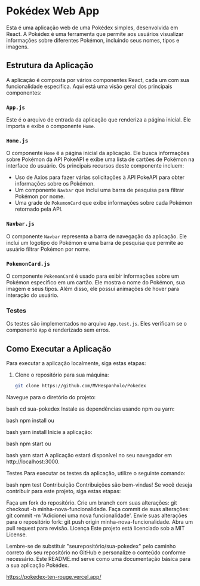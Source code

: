 # Pokédex Web App

Esta é uma aplicação web de uma Pokédex simples, desenvolvida em React. A Pokédex é uma ferramenta que permite aos usuários visualizar informações sobre diferentes Pokémon, incluindo seus nomes, tipos e imagens.

## Estrutura da Aplicação

A aplicação é composta por vários componentes React, cada um com sua funcionalidade específica. Aqui está uma visão geral dos principais componentes:

### `App.js`

Este é o arquivo de entrada da aplicação que renderiza a página inicial. Ele importa e exibe o componente `Home`.

### `Home.js`

O componente `Home` é a página inicial da aplicação. Ele busca informações sobre Pokémon da API PokeAPI e exibe uma lista de cartões de Pokémon na interface do usuário. Os principais recursos deste componente incluem:

- Uso de Axios para fazer várias solicitações à API PokeAPI para obter informações sobre os Pokémon.
- Um componente `Navbar` que inclui uma barra de pesquisa para filtrar Pokémon por nome.
- Uma grade de `PokemonCard` que exibe informações sobre cada Pokémon retornado pela API.

### `Navbar.js`

O componente `Navbar` representa a barra de navegação da aplicação. Ele inclui um logotipo do Pokémon e uma barra de pesquisa que permite ao usuário filtrar Pokémon por nome.

### `PokemonCard.js`

O componente `PokemonCard` é usado para exibir informações sobre um Pokémon específico em um cartão. Ele mostra o nome do Pokémon, sua imagem e seus tipos. Além disso, ele possui animações de hover para interação do usuário.

### Testes

Os testes são implementados no arquivo `App.test.js`. Eles verificam se o componente `App` é renderizado sem erros.

## Como Executar a Aplicação

Para executar a aplicação localmente, siga estas etapas:

1. Clone o repositório para sua máquina:

   ```bash
   git clone https://github.com/MVHespanholo/Pokedex
Navegue para o diretório do projeto:

bash
cd sua-pokedex
Instale as dependências usando npm ou yarn:

bash
npm install
ou

bash
yarn install
Inicie a aplicação:

bash
npm start
ou

bash
yarn start
A aplicação estará disponível no seu navegador em http://localhost:3000.

Testes
Para executar os testes da aplicação, utilize o seguinte comando:

bash
npm test
Contribuição
Contribuições são bem-vindas! Se você deseja contribuir para este projeto, siga estas etapas:

Faça um fork do repositório.
Crie um branch com suas alterações: git checkout -b minha-nova-funcionalidade.
Faça commit de suas alterações: git commit -m 'Adicionei uma nova funcionalidade'.
Envie suas alterações para o repositório fork: git push origin minha-nova-funcionalidade.
Abra um pull request para revisão.
Licença
Este projeto está licenciado sob a MIT License.

Lembre-se de substituir "seurepositório/sua-pokedex" pelo caminho correto do seu repositório no GitHub e personalize o conteúdo conforme necessário. Este README.md serve como uma documentação básica para a sua aplicação Pokédex.



https://pokedex-ten-rouge.vercel.app/
